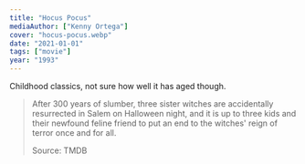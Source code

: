 ```yaml
---
title: "Hocus Pocus"
mediaAuthor: ["Kenny Ortega"]
cover: "hocus-pocus.webp"
date: "2021-01-01"
tags: ["movie"]
year: "1993"
---
```


Childhood classics, not sure how well it has aged though.

> After 300 years of slumber, three sister witches are accidentally resurrected in Salem on Halloween night, and it is up to three kids and their newfound feline friend to put an end to the witches' reign of terror once and for all.
>
> Source: TMDB
